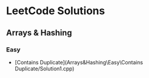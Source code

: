 # LeetCode Solutions

## Arrays & Hashing
### Easy
* [Contains Duplicate](Arrays&Hashing\Easy\Contains Duplicate/Solution1.cpp)
 
